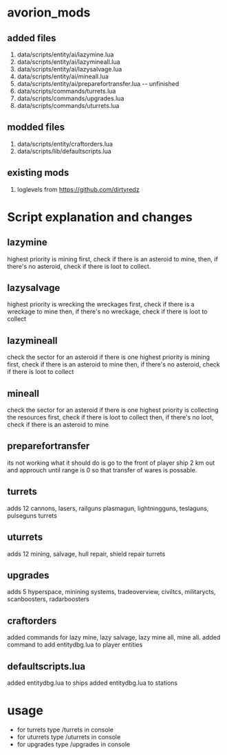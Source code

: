 # avorion_mods
## added files
1. data/scripts/entity/ai/lazymine.lua 
1. data/scripts/entity/ai/lazymineall.lua
1. data/scripts/entity/ai/lazysalvage.lua
1. data/scripts/entity/ai/mineall.lua
1. data/scripts/entity/ai/preparefortransfer.lua -- unfinished
1. data/scripts/commands/turrets.lua
1. data/scripts/commands/upgrades.lua
1. data/scripts/commands/uturrets.lua

## modded files

1. data/scripts/entity/craftorders.lua
1. data/scripts/lib/defaultscripts.lua
## existing mods

1. loglevels from https://github.com/dirtyredz

# Script explanation and changes

## lazymine 
highest priority is mining
first, check if there is an asteroid to mine, 
then, if there's no asteroid, check  if there is loot to collect.
## lazysalvage
highest priority is wrecking the wreckages
first, check if there is a wreckage to mine
then, if there's no wreckage, check if there is loot to collect
## lazymineall
check the sector for an asteroid
if there is one
highest priority is mining
first, check if there is an asteroid to mine
then, if there's no asteroid, check  if there is loot to collect
## mineall
check the sector for an asteroid
if there is one
highest priority is collecting the resources
first, check if there is loot to collect
then, if there's no loot, check if there is an asteroid to mine
## preparefortransfer
its not working what it should do is go to the front of player ship 2 km out and approuch until range is 0 so that transfer of wares is possable.

## turrets
adds 12 cannons, lasers, railguns plasmagun, lightningguns, teslaguns, pulseguns turrets
## uturrets
adds 12 mining, salvage, hull repair, shield repair turrets
## upgrades
adds 5 hyperspace, minining systems, tradeoverview, civiltcs, militarycts, scanboosters, radarboosters
## craftorders
added commands for lazy mine, lazy salvage, lazy mine all, mine all.
added command to add entitydbg.lua to player entities
## defaultscripts.lua
added entitydbg.lua to ships
added entitydbg.lua to stations


# usage
* for turrets type /turrets in console
* for uturrets type /uturrets in console
* for upgrades type /upgrades in console

